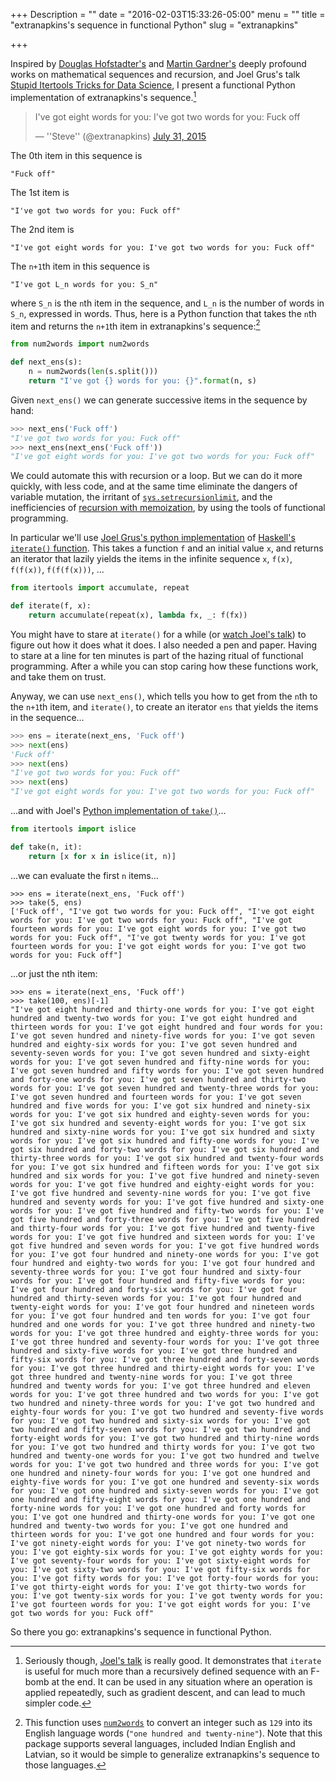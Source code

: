 +++
Description = ""
date = "2016-02-03T15:33:26-05:00"
menu = ""
title = "extranapkins's sequence in functional Python"
slug = "extranapkins"

+++

Inspired by [Douglas
Hofstadter's](https://en.wikipedia.org/wiki/G%C3%B6del,_Escher,_Bach) and
[Martin Gardner's](https://en.wikipedia.org/wiki/Martin_Gardner) deeply
profound works on mathematical sequences and recursion, and Joel Grus's talk
[Stupid Itertools Tricks for Data
Science](https://www.youtube.com/watch?v=ThS4juptJjQ), I present a functional
Python implementation of extranapkins's sequence.[^1]

<blockquote class="twitter-tweet" data-lang="en"><p lang="en" dir="ltr">I&#39;ve got eight words for you: I&#39;ve got two words for you: Fuck off</p>&mdash; &#39;&#39;Steve&#39;&#39; (@extranapkins) <a href="https://twitter.com/extranapkins/status/627001477169573889">July 31, 2015</a></blockquote>
<script async src="//platform.twitter.com/widgets.js" charset="utf-8"></script>

The 0th item in this sequence is

```plaintext
"Fuck off"
```

The 1st item is

```plaintext
"I've got two words for you: Fuck off"
```

The 2nd item is

```plaintext
"I've got eight words for you: I've got two words for you: Fuck off"
```

The `n+1`th item in this sequence is

```plaintext
"I've got L_n words for you: S_n"
```

where `S_n` is the `n`th item in the sequence, and `L_n` is the number of words
in `S_n`, expressed in words. Thus, here is a Python function that takes the
`n`th item and returns the `n+1`th item in extranapkins's sequence:[^2]

```python
from num2words import num2words

def next_ens(s):
    n = num2words(len(s.split()))
    return "I've got {} words for you: {}".format(n, s)
```

Given `next_ens()` we can generate successive items in the sequence by hand:

```python
>>> next_ens('Fuck off')
"I've got two words for you: Fuck off"
>>> next_ens(next_ens('Fuck off'))
"I've got eight words for you: I've got two words for you: Fuck off"
```

We could automate this with recursion or a loop. But we can do it more quickly,
with less code, and at the same time eliminate the dangers of variable
mutation, the irritant of
[`sys.setrecursionlimit`](https://docs.python.org/3/library/sys.html#sys.setrecursionlimit),
and the inefficiencies of [recursion with memoization](/2016/memoization/), by
using the tools of functional programming.

In particular we'll use [Joel Grus's python
implementation](https://github.com/joelgrus/stupid-itertools-tricks-pydata/blob/master/src/stupid_tricks.py#L15-L17)
of [Haskell's `iterate()`
function](https://www.haskell.org/hoogle/?hoogle=iterate). This takes a
function `f` and an initial value `x`, and returns an iterator that lazily
yields the items in the infinite sequence `x`, `f(x)`, `f(f(x))`, `f(f(f(x)))`,
...

```python
from itertools import accumulate, repeat

def iterate(f, x):
    return accumulate(repeat(x), lambda fx, _: f(fx))
```

You might have to stare at `iterate()` for a while (or [watch Joel's
talk](https://www.youtube.com/watch?v=ThS4juptJjQ)) to figure out how it does
what it does. I also needed a pen and paper. Having to stare at a line for ten
minutes is part of the hazing ritual of functional programming. After a while
you can stop caring how these functions work, and take them on trust.

Anyway, we can use `next_ens()`, which tells you how to get from the `n`th to
the `n+1`th item, and `iterate()`, to create an iterator `ens` that yields the
items in the sequence...

```python
>>> ens = iterate(next_ens, 'Fuck off')
>>> next(ens)
'Fuck off'
>>> next(ens)
"I've got two words for you: Fuck off"
>>> next(ens)
"I've got eight words for you: I've got two words for you: Fuck off"
```

...and with Joel's [Python implementation of `take()`](https://github.com/joelgrus/stupid-itertools-tricks-pydata/blob/master/src/stupid_tricks.py#L9-L10)...

```python
from itertools import islice

def take(n, it):
    return [x for x in islice(it, n)]
```

...we can evaluate the first `n` items...

<pre><code class="language-python wrap">>>> ens = iterate(next_ens, 'Fuck off')
>>> take(5, ens)
['Fuck off', "I've got two words for you: Fuck off", "I've got eight words for you: I've got two words for you: Fuck off", "I've got fourteen words for you: I've got eight words for you: I've got two words for you: Fuck off", "I've got twenty words for you: I've got fourteen words for you: I've got eight words for you: I've got two words for you: Fuck off"]
</pre></code>

...or just the nth item:

<pre><code class="language-python wrap">>>> ens = iterate(next_ens, 'Fuck off')
>>> take(100, ens)[-1] 
"I've got eight hundred and thirty-one words for you: I've got eight hundred and twenty-two words for you: I've got eight hundred and thirteen words for you: I've got eight hundred and four words for you: I've got seven hundred and ninety-five words for you: I've got seven hundred and eighty-six words for you: I've got seven hundred and seventy-seven words for you: I've got seven hundred and sixty-eight words for you: I've got seven hundred and fifty-nine words for you: I've got seven hundred and fifty words for you: I've got seven hundred and forty-one words for you: I've got seven hundred and thirty-two words for you: I've got seven hundred and twenty-three words for you: I've got seven hundred and fourteen words for you: I've got seven hundred and five words for you: I've got six hundred and ninety-six words for you: I've got six hundred and eighty-seven words for you: I've got six hundred and seventy-eight words for you: I've got six hundred and sixty-nine words for you: I've got six hundred and sixty words for you: I've got six hundred and fifty-one words for you: I've got six hundred and forty-two words for you: I've got six hundred and thirty-three words for you: I've got six hundred and twenty-four words for you: I've got six hundred and fifteen words for you: I've got six hundred and six words for you: I've got five hundred and ninety-seven words for you: I've got five hundred and eighty-eight words for you: I've got five hundred and seventy-nine words for you: I've got five hundred and seventy words for you: I've got five hundred and sixty-one words for you: I've got five hundred and fifty-two words for you: I've got five hundred and forty-three words for you: I've got five hundred and thirty-four words for you: I've got five hundred and twenty-five words for you: I've got five hundred and sixteen words for you: I've got five hundred and seven words for you: I've got five hundred words for you: I've got four hundred and ninety-one words for you: I've got four hundred and eighty-two words for you: I've got four hundred and seventy-three words for you: I've got four hundred and sixty-four words for you: I've got four hundred and fifty-five words for you: I've got four hundred and forty-six words for you: I've got four hundred and thirty-seven words for you: I've got four hundred and twenty-eight words for you: I've got four hundred and nineteen words for you: I've got four hundred and ten words for you: I've got four hundred and one words for you: I've got three hundred and ninety-two words for you: I've got three hundred and eighty-three words for you: I've got three hundred and seventy-four words for you: I've got three hundred and sixty-five words for you: I've got three hundred and fifty-six words for you: I've got three hundred and forty-seven words for you: I've got three hundred and thirty-eight words for you: I've got three hundred and twenty-nine words for you: I've got three hundred and twenty words for you: I've got three hundred and eleven words for you: I've got three hundred and two words for you: I've got two hundred and ninety-three words for you: I've got two hundred and eighty-four words for you: I've got two hundred and seventy-five words for you: I've got two hundred and sixty-six words for you: I've got two hundred and fifty-seven words for you: I've got two hundred and forty-eight words for you: I've got two hundred and thirty-nine words for you: I've got two hundred and thirty words for you: I've got two hundred and twenty-one words for you: I've got two hundred and twelve words for you: I've got two hundred and three words for you: I've got one hundred and ninety-four words for you: I've got one hundred and eighty-five words for you: I've got one hundred and seventy-six words for you: I've got one hundred and sixty-seven words for you: I've got one hundred and fifty-eight words for you: I've got one hundred and forty-nine words for you: I've got one hundred and forty words for you: I've got one hundred and thirty-one words for you: I've got one hundred and twenty-two words for you: I've got one hundred and thirteen words for you: I've got one hundred and four words for you: I've got ninety-eight words for you: I've got ninety-two words for you: I've got eighty-six words for you: I've got eighty words for you: I've got seventy-four words for you: I've got sixty-eight words for you: I've got sixty-two words for you: I've got fifty-six words for you: I've got fifty words for you: I've got forty-four words for you: I've got thirty-eight words for you: I've got thirty-two words for you: I've got twenty-six words for you: I've got twenty words for you: I've got fourteen words for you: I've got eight words for you: I've got two words for you: Fuck off"
</pre></code>

So there you go: extranapkins's sequence in functional Python.

[^1]: Seriously though, [Joel's talk](https://www.youtube.com/watch?v=ThS4juptJjQ) is really good. It demonstrates that `iterate` is useful for much more than a recursively defined sequence with an F-bomb at the end. It can be used in any situation where an operation is applied repeatedly, such as gradient descent, and can lead to much simpler code.

[^2]: This function uses [`num2words`](https://pypi.python.org/pypi/num2words) to convert an integer such as `129` into its English language words (`"one hundred and twenty-nine"`). Note that this package supports several languages, included Indian English and Latvian, so it would be simple to generalize extranapkins's sequence to those languages.
